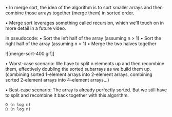 
• In merge sort, the idea of the algorithm is to sort smaller arrays and then combine those arrays together (merge them) in sorted order. 

• Merge sort leverages something called recursion, which we’ll touch on in more detail in a future video. 

In pseudocode: 
	• Sort the left half of the array (assuming n > 1) 
	• Sort the right half of the array (assuming n > 1) 
	• Merge the two halves together
	
![[merge-sort-400.gif]]

• Worst-case scenario: We have to split n elements up and then recombine them, effectively doubling the sorted subarrays as we build them up. (combining sorted 1-element arrays into 2-element arrays, combining sorted 2-element arrays into 4-element arrays…) 

• Best-case scenario: The array is already perfectly sorted. But we still have to split and recombine it back together with this algorithm.

```
O (n log n) 
Ω (n log n)
```